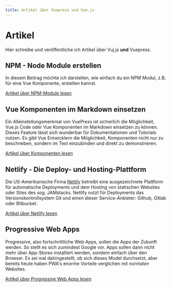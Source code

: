 ```yaml
---
title: Artikel über Vuepress und Vue.js
---
```


# Artikel
Hier schreibe und veröffentliche ich Artikel über Vuj.js **und** Vuepress.  

## NPM - Node Module erstellen
In diesem Beitrag möchte ich darstellen, wie einfach du ein NPM Modul, z.B. für eine Vue Komponente, erstellen kannst.

[Artikel über NPM-Module lesen](/docs/npm-module-erstellen.html)

## Vue Komponenten im Markdown einsetzen
Ein Alleinstellungsmerkmal von VuePress ist sicherlich die Möglichkeit, Vue.js Code oder Vue Komponenten im Markdown einsetzen zu können.
Dieses Feature lässt sich wunderbar für Dokumentationen und Tutorials nutzen. Es gibt Vue Entwicklern die Möglichkeit, Komponenten nicht nur zu beschreiben, sondern im Text einzubinden und direkt zu demonstrieren.

[Artikel über Komponenten lesen](/docs/vue-komponenten-im-markdown-einsetzen.html)

## Netlify - Die Deploy- und Hosting-Plattform
Die US-Amerikanische Firma [Netlily](https://netlify.com) betreibt eine ausgezeichnete Plattform für automatische Deployments und dem Hosting von statischen Websites oder Sites des sog. JAMstacks. Netlify nutzt für Deployments das Versionskontrollsystem Git und einen dieser Service-Anbieter: Github, Gitlab oder Bitbucket.

[Artikel über Netlify lesen](/docs/netlify-die-deploy-und-hosting-plattform.html)

## Progressive Web Apps
Progressive, also fortschrittliche Web Apps, sollen die Apps der Zukunft werden. So stellt es sich zumindest Google vor. Apps sollen dann nicht mehr über App-Stores installiert werden, sondern einfach über den Browser. Es sei mal dahingestellt, ob sich dieses Model durchsetzt, aber bereits heute haben PWA's enorme Vorteile verglichen mit *normalen* Websites.

[Artikel über Progressive Web Apps lesen](/docs/progressive-web-apps.html)
